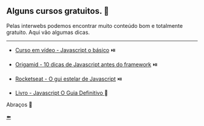 ## Alguns cursos gratuitos. :raised_hands:
Pelas interwebs podemos encontrar muito conteúdo bom e totalmente gratuito. Aqui vão algumas dicas.

---

* [Curso em vídeo - Javascript o básico](https://www.youtube.com/watch?v=Ptbk2af68e8&list=RDCMUCrWvhVmt0Qac3HgsjQK62FQ&start_radio=1&rv=Ptbk2af68e8&t=0) :play_or_pause_button:
 
* [Origamid - 10 dicas de Javascript antes do framework](https://www.youtube.com/playlist?list=PL9rc_FjKlX39T78CUANwmdta_d1CgUtMt) :play_or_pause_button:

* [Rocketseat - O gui estelar de Javascript](https://app.rocketseat.com.br/node/o-guia-estelar-de-java-script) :play_or_pause_button:

* [Livro - Javascript O Guia Definitivo ](https://github.com/duartecgustavo/JavascriptInMyMind/blob/main/conteudo/plus%2B/JavaScript%20O%20Guia%20Definitivo.pdf) :blue_book:

Abraços 🖖

[:arrow_left:](https://github.com/duartecgustavo/JavascriptInMyMind/blob/main/README.md)
